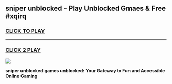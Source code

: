 
## sniper unblocked - Play Unblocked Gmaes & Free #xqirq
<h3>
<a href="https://news.freeplayer.one?title=sniper_unblocked&ref=26F">CLICK TO PLAY</a></h3>
<hr>

<h3>
<a href="https://news.freeplayer.one?title=sniper_unblocked&ref=26F">CLICK 2 PLAY</a>
  
</h3>

<a href="https://news.freeplayer.one?title=sniper_unblocked&ref=26F/"><img src="https://clearcache.store/games.png"></a>


**sniper unblocked games unblocked: Your Gateway to Fun and Accessible Online Gaming**
